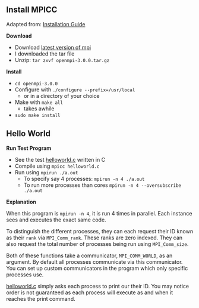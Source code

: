 
## Install MPICC

Adapted from: [Installation Guide](https://wiki.helsinki.fi/display/HUGG/Open+MPI+install+on+Mac+OS+X)

**Download**
- Download [latest version of mpi](https://www.open-mpi.org/software/ompi/v3.0/)
- I downloaded the tar file
- Unzip: `tar zxvf openmpi-3.0.0.tar.gz`

**Install**
- `cd openmpi-3.0.0`
- Configure with `./configure --prefix=/usr/local`
  - or in a directory of your choice
- Make with `make all`
  - takes awhile
- `sudo make install`

## Hello World

**Run Test Program**
- See the test [helloworld.c](./helloworld.c) written in C
- Compile using `mpicc helloworld.c`
- Run using `mpirun ./a.out`
  - To specify say 4 processes: `mpirun -n 4 ./a.out`
  - To run more processes than cores `mpirun -n 4 --oversubscribe ./a.out`

**Explanation**

When this program is `mpirun -n 4`, it is run 4 times in parallel.
Each instance sees and executes the exact same code.

To distinguish the different processes, they can each request their ID known as their `rank` via `MPI_Comm_rank`.
These ranks are zero indexed.
They can also request the total number of processes being run using `MPI_Comm_size`.

Both of these functions take a communicator, `MPI_COMM_WORLD`, as an argument.
By default all processes communicate via this communicator.
You can set up custom communicators in the program which only specific processes use.

[helloworld.c](./helloworld.c) simply asks each process to print our their ID.
You may notice order is not guaranteed as each process will execute as and when it reaches the print command.

